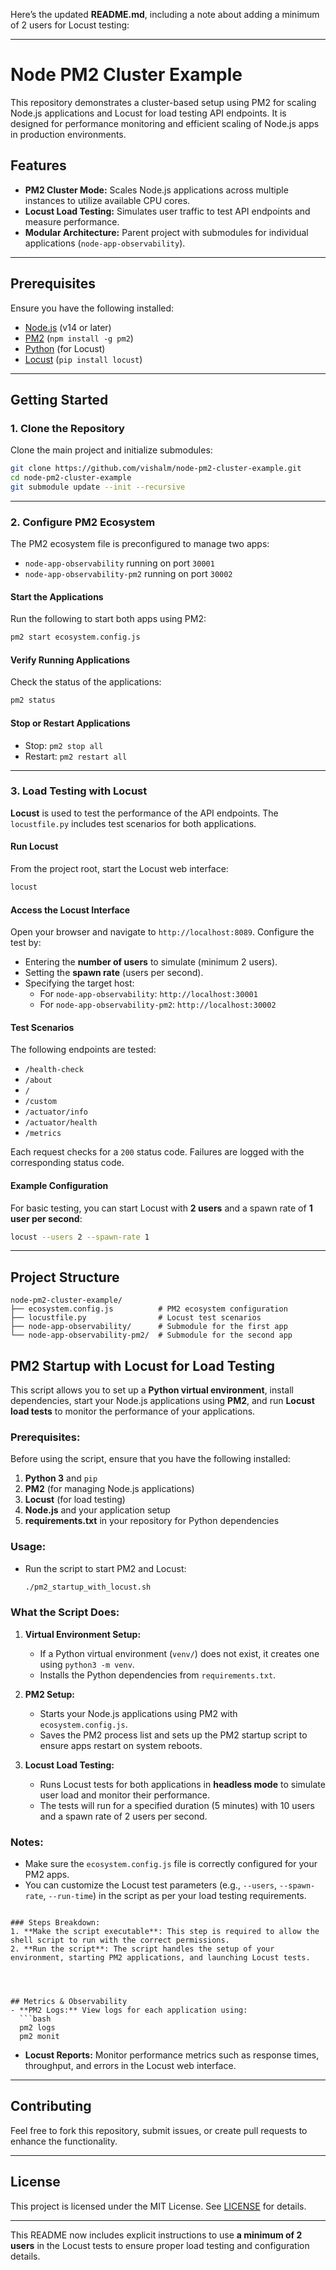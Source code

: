 Here’s the updated **README.md**, including a note about adding a minimum of 2 users for Locust testing:

---

# Node PM2 Cluster Example

This repository demonstrates a cluster-based setup using PM2 for scaling Node.js applications and Locust for load testing API endpoints. It is designed for performance monitoring and efficient scaling of Node.js apps in production environments.

## Features
- **PM2 Cluster Mode:** Scales Node.js applications across multiple instances to utilize available CPU cores.
- **Locust Load Testing:** Simulates user traffic to test API endpoints and measure performance.
- **Modular Architecture:** Parent project with submodules for individual applications (`node-app-observability`).

---

## Prerequisites
Ensure you have the following installed:
- [Node.js](https://nodejs.org/) (v14 or later)
- [PM2](https://pm2.keymetrics.io/) (`npm install -g pm2`)
- [Python](https://www.python.org/downloads/) (for Locust)
- [Locust](https://locust.io/) (`pip install locust`)

---

## Getting Started

### 1. Clone the Repository
Clone the main project and initialize submodules:
```bash
git clone https://github.com/vishalm/node-pm2-cluster-example.git
cd node-pm2-cluster-example
git submodule update --init --recursive
```

---

### 2. Configure PM2 Ecosystem
The PM2 ecosystem file is preconfigured to manage two apps:
- `node-app-observability` running on port `30001`
- `node-app-observability-pm2` running on port `30002`

#### Start the Applications
Run the following to start both apps using PM2:
```bash
pm2 start ecosystem.config.js
```

#### Verify Running Applications
Check the status of the applications:
```bash
pm2 status
```

#### Stop or Restart Applications
- Stop: `pm2 stop all`
- Restart: `pm2 restart all`

---

### 3. Load Testing with Locust
**Locust** is used to test the performance of the API endpoints. The `locustfile.py` includes test scenarios for both applications.

#### Run Locust
From the project root, start the Locust web interface:
```bash
locust
```

#### Access the Locust Interface
Open your browser and navigate to `http://localhost:8089`. Configure the test by:
- Entering the **number of users** to simulate (minimum 2 users).
- Setting the **spawn rate** (users per second).
- Specifying the target host:
  - For `node-app-observability`: `http://localhost:30001`
  - For `node-app-observability-pm2`: `http://localhost:30002`

#### Test Scenarios
The following endpoints are tested:
- `/health-check`
- `/about`
- `/`
- `/custom`
- `/actuator/info`
- `/actuator/health`
- `/metrics`

Each request checks for a `200` status code. Failures are logged with the corresponding status code.

#### Example Configuration
For basic testing, you can start Locust with **2 users** and a spawn rate of **1 user per second**:
```bash
locust --users 2 --spawn-rate 1
```

---

## Project Structure
```
node-pm2-cluster-example/
├── ecosystem.config.js          # PM2 ecosystem configuration
├── locustfile.py                # Locust test scenarios
├── node-app-observability/      # Submodule for the first app
└── node-app-observability-pm2/  # Submodule for the second app
```

## PM2 Startup with Locust for Load Testing

This script allows you to set up a **Python virtual environment**, install dependencies, start your Node.js applications using **PM2**, and run **Locust load tests** to monitor the performance of your applications.

### Prerequisites:
Before using the script, ensure that you have the following installed:
1. **Python 3** and `pip`
2. **PM2** (for managing Node.js applications)
3. **Locust** (for load testing)
4. **Node.js** and your application setup
5. **requirements.txt** in your repository for Python dependencies

### Usage:
* Run the script to start PM2 and Locust:
   ```bash
   ./pm2_startup_with_locust.sh
   ```

### What the Script Does:

1. **Virtual Environment Setup:**
   - If a Python virtual environment (`venv/`) does not exist, it creates one using `python3 -m venv`.
   - Installs the Python dependencies from `requirements.txt`.

2. **PM2 Setup:**
   - Starts your Node.js applications using PM2 with `ecosystem.config.js`.
   - Saves the PM2 process list and sets up the PM2 startup script to ensure apps restart on system reboots.

3. **Locust Load Testing:**
   - Runs Locust tests for both applications in **headless mode** to simulate user load and monitor their performance.
   - The tests will run for a specified duration (5 minutes) with 10 users and a spawn rate of 2 users per second.

### Notes:

- Make sure the `ecosystem.config.js` file is correctly configured for your PM2 apps.
- You can customize the Locust test parameters (e.g., `--users`, `--spawn-rate`, `--run-time`) in the script as per your load testing requirements.
```

### Steps Breakdown:
1. **Make the script executable**: This step is required to allow the shell script to run with the correct permissions.
2. **Run the script**: The script handles the setup of your environment, starting PM2 applications, and launching Locust tests.




## Metrics & Observability
- **PM2 Logs:** View logs for each application using:
  ```bash
  pm2 logs
  pm2 monit
  ```
- **Locust Reports:** Monitor performance metrics such as response times, throughput, and errors in the Locust web interface.

---

## Contributing
Feel free to fork this repository, submit issues, or create pull requests to enhance the functionality.

---

## License
This project is licensed under the MIT License. See [LICENSE](LICENSE) for details.

---

This README now includes explicit instructions to use **a minimum of 2 users** in the Locust tests to ensure proper load testing and configuration details.